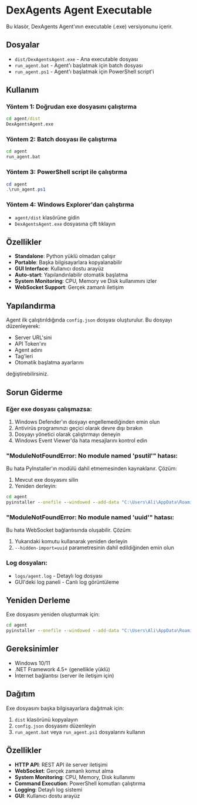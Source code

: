 # DexAgents Agent Executable

Bu klasör, DexAgents Agent'ının executable (.exe) versiyonunu içerir.

## Dosyalar

- `dist/DexAgentsAgent.exe` - Ana executable dosyası
- `run_agent.bat` - Agent'ı başlatmak için batch dosyası
- `run_agent.ps1` - Agent'ı başlatmak için PowerShell script'i

## Kullanım

### Yöntem 1: Doğrudan exe dosyasını çalıştırma
```cmd
cd agent/dist
DexAgentsAgent.exe
```

### Yöntem 2: Batch dosyası ile çalıştırma
```cmd
cd agent
run_agent.bat
```

### Yöntem 3: PowerShell script ile çalıştırma
```powershell
cd agent
.\run_agent.ps1
```

### Yöntem 4: Windows Explorer'dan çalıştırma
- `agent/dist` klasörüne gidin
- `DexAgentsAgent.exe` dosyasına çift tıklayın

## Özellikler

- **Standalone**: Python yüklü olmadan çalışır
- **Portable**: Başka bilgisayarlara kopyalanabilir
- **GUI Interface**: Kullanıcı dostu arayüz
- **Auto-start**: Yapılandırılabilir otomatik başlatma
- **System Monitoring**: CPU, Memory ve Disk kullanımını izler
- **WebSocket Support**: Gerçek zamanlı iletişim

## Yapılandırma

Agent ilk çalıştırıldığında `config.json` dosyası oluşturulur. Bu dosyayı düzenleyerek:

- Server URL'sini
- API Token'ını
- Agent adını
- Tag'leri
- Otomatik başlatma ayarlarını

değiştirebilirsiniz.

## Sorun Giderme

### Eğer exe dosyası çalışmazsa:
1. Windows Defender'ın dosyayı engellemediğinden emin olun
2. Antivirüs programınızı geçici olarak devre dışı bırakın
3. Dosyayı yönetici olarak çalıştırmayı deneyin
4. Windows Event Viewer'da hata mesajlarını kontrol edin

### "ModuleNotFoundError: No module named 'psutil'" hatası:
Bu hata PyInstaller'ın modülü dahil etmemesinden kaynaklanır. Çözüm:
1. Mevcut exe dosyasını silin
2. Yeniden derleyin:
```cmd
cd agent
pyinstaller --onefile --windowed --add-data "C:\Users\Ali\AppData\Roaming\Python\Python312\site-packages\psutil;psutil" --add-data "C:\Users\Ali\AppData\Roaming\Python\Python312\site-packages\websockets;websockets" --add-data "C:\Users\Ali\AppData\Roaming\Python\Python312\site-packages\requests;requests" --hidden-import=uuid --name DexAgentsAgent agent_gui.py
```

### "ModuleNotFoundError: No module named 'uuid'" hatası:
Bu hata WebSocket bağlantısında oluşabilir. Çözüm:
1. Yukarıdaki komutu kullanarak yeniden derleyin
2. `--hidden-import=uuid` parametresinin dahil edildiğinden emin olun

### Log dosyaları:
- `logs/agent.log` - Detaylı log dosyası
- GUI'deki log paneli - Canlı log görüntüleme

## Yeniden Derleme

Exe dosyasını yeniden oluşturmak için:

```cmd
cd agent
pyinstaller --onefile --windowed --add-data "C:\Users\Ali\AppData\Roaming\Python\Python312\site-packages\psutil;psutil" --add-data "C:\Users\Ali\AppData\Roaming\Python\Python312\site-packages\websockets;websockets" --add-data "C:\Users\Ali\AppData\Roaming\Python\Python312\site-packages\requests;requests" --hidden-import=uuid --name DexAgentsAgent agent_gui.py
```

## Gereksinimler

- Windows 10/11
- .NET Framework 4.5+ (genellikle yüklü)
- İnternet bağlantısı (server ile iletişim için)

## Dağıtım

Exe dosyasını başka bilgisayarlara dağıtmak için:
1. `dist` klasörünü kopyalayın
2. `config.json` dosyasını düzenleyin
3. `run_agent.bat` veya `run_agent.ps1` dosyalarını kullanın

## Özellikler

- **HTTP API**: REST API ile server iletişimi
- **WebSocket**: Gerçek zamanlı komut alma
- **System Monitoring**: CPU, Memory, Disk kullanımı
- **Command Execution**: PowerShell komutları çalıştırma
- **Logging**: Detaylı log sistemi
- **GUI**: Kullanıcı dostu arayüz 